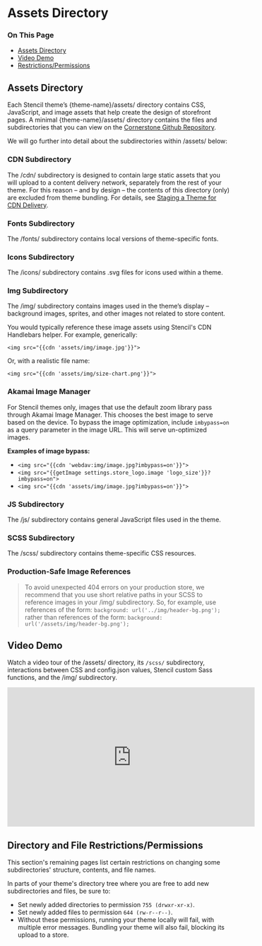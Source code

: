 <h1>Assets Directory</h1>
<div class="otp" id="no-index">
	<h3> On This Page </h3>
	<ul>
    <li><a href="#assets_the-assets-directory">Assets Directory</a></li>
    <li><a href="#assets_video-demo">Video Demo</a></li>
    <li><a href="#assets_restrictions-permissions">Restrictions/Permissions</a></li>
	</ul>
</div>

<a href='#assets_the-assets-directory' aria-hidden='true' class='block-anchor'  id='assets_the-assets-directory'><i aria-hidden='true' class='linkify icon'></i></a>

## Assets Directory

Each Stencil theme’s <span class="fp">{theme-name}/assets/</span> directory contains CSS, JavaScript, and image assets that help create the design of storefront pages. A minimal <span class="fp">{theme-name}/assets/</span> directory contains the files and subdirectories that you can view on the [Cornerstone Github Repository](https://github.com/bigcommerce/cornerstone/tree/master/assets).

We will go further into detail about the subdirectories within <span class="fp">/assets/</span> below: 

### CDN Subdirectory

The <span class="fp">/cdn/</span> subdirectory is designed to contain large static assets that you will upload to a content delivery network, separately from the rest of your theme. For this reason – and by design – the contents of this directory (only) are excluded from theme bundling. For details, see [Staging a Theme for CDN Delivery](https://developer.bigcommerce.com/stencil-docs/prepare-and-upload-a-theme/staging-a-theme).

### Fonts Subdirectory

The <span class="fp">/fonts/</span> subdirectory contains local versions of theme-specific fonts.

### Icons Subdirectory

The <span class="fp">/icons/</span> subdirectory contains .svg files for icons used within a theme.

### Img Subdirectory

The <span class="fp">/img/</span> subdirectory contains images used in the theme’s display – background images, sprites, and other images not related to store content.

You would typically reference these image assets using Stencil's CDN Handlebars helper. For example, generically:

`<img src="{{cdn 'assets/img/image.jpg'}}">`

Or, with a realistic file name:

`<img src="{{cdn 'assets/img/size-chart.png'}}">`

### Akamai Image Manager
For Stencil themes only, images that use the default zoom library pass through Akamai Image Manager. This chooses the best image to serve based on the device. To bypass the image optimization, include `imbypass=on` as a query parameter in the image URL. This will serve un-optimized images.

**Examples of image bypass:**
* `<img src="{{cdn 'webdav:img/image.jpg?imbypass=on'}}">`
* `<img src="{{getImage settings.store_logo.image 'logo_size'}}?imbypass=on">`
* `<img src="{{cdn 'assets/img/image.jpg?imbypass=on'}}">`

### JS Subdirectory

The <span class="fp">/js/</span> subdirectory contains general JavaScript files used in the theme.

### SCSS Subdirectory

The <span class="fp">/scss/</span> subdirectory contains theme-specific CSS resources.

<div class="HubBlock--callout">
<div class="CalloutBlock--success">
<div class="HubBlock-content">
    
<!-- theme: success -->

###  Production-Safe Image References
> To avoid unexpected 404 errors on your production store, we recommend that you use short relative paths in your SCSS to reference images in your <span class="fp">/img/</span> subdirectory. So, for example, use references of the form:
`background: url('../img/header-bg.png');` rather than references of the form:
`background: url('/assets/img/header-bg.png');`

</div>
</div>
</div>



<a href='#assets_video-demo' aria-hidden='true' class='block-anchor'  id='assets_video-demo'><i aria-hidden='true' class='linkify icon'></i></a>

## Video Demo

Watch a video tour of the <span class="fp">/assets/</span> directory, its `/scss/` subdirectory, interactions between CSS and <span class="fn">config.json</span> values, Stencil custom Sass functions, and the <span class="fp">/img/</span> subdirectory.

<iframe width="560" height="315" src="https://www.youtube.com/embed/zUDNgprOEts" frameborder="0" allow="autoplay; encrypted-media" allowfullscreen></iframe>




<a href='#assets_restrictions-permissions' aria-hidden='true' class='block-anchor'  id='assets_restrictions-permissions'><i aria-hidden='true' class='linkify icon'></i></a>

##  Directory and File Restrictions/Permissions

This section's remaining pages list certain restrictions on changing some subdirectories' structure, contents, and file names.

In parts of your theme's directory tree where you are free to add new subdirectories and files, be sure to:

* Set newly added directories to permission `755 (drwxr-xr-x)`.
* Set newly added files to permission `644 (rw-r--r--)`.
* Without these permissions, running your theme locally will fail, with multiple error messages. Bundling your theme will also fail, blocking its upload to a store.

